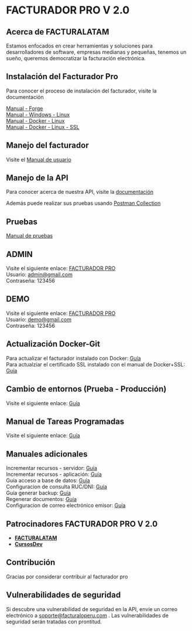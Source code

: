 # **FACTURADOR PRO V 2.0**

## Acerca de FACTURALATAM

Estamos enfocados en crear herramientas y soluciones para desarrolladores de software, empresas medianas y pequeñas, tenemos un sueño, queremos democratizar la facturación electrónica.

## Instalación del Facturador Pro

Para conocer el proceso de instalación del facturador, visite la documentación

[Manual - Forge](https://docs.google.com/document/d/1NVV2yv8ys8tjdz5ByvEPhIUdm0GJ95XiB-iMlElaJTA/edit# "Clic")
<br>
[Manual - Windows - Linux](https://drive.google.com/open?id=1Jf0vgGvx27MbOB4JYsk9Gzgd5QIl32j35pwU1LI_Woo "Clic")
<br>
[Manual - Docker - Linux](https://docs.google.com/document/d/1E8jOrnbASjzBqhvgjhlJdhHExUjq4A0DoRKhkFEuFyY/edit?usp=sharing "Clic")
<br>
[Manual - Docker - Linux - SSL](https://docs.google.com/document/d/1V54AoYPSNqgi2M9ddck6gh3AgQspZ-eH37_1BU7Gpuo/edit?usp=sharingg "Clic")

## Manejo del facturador

Visite el [Manual de usuario](https://drive.google.com/open?id=13t2-eqf57QRbAFR8qPkAjOXjODx6BCfWVjmzmrcHE50 "Clic")

## Manejo de la API

Para conocer acerca de nuestra API, visite la [documentación](https://docs.google.com/document/d/1FtuEGAq7scoQFGQKBuT8Zd6dLVU7h9abeGXbE41J-qA/edit# "Clic")<br>

Además puede realizar sus pruebas usando [Postman Collection](https://drive.google.com/open?id=1RQVd-vGyIbAP1jNUGuauTBALNOy_CFzl "Clic") 

## Pruebas

[Manual de pruebas](https://docs.google.com/document/d/1GihGu-qNukj27hufdkPWUYO6wl-XIUVyK2cXygDqdlI/edit# "Clic")

## ADMIN

Visite el siguiente enlace: [FACTURADOR PRO](http://2facturaloperuonline.com "Clic")
<br>
Usuario: admin@gmail.com<br>
Contraseña: 123456

## DEMO

Visite el siguiente enlace: [FACTURADOR PRO](http://demo.2facturaloperuonline.com "Clic")
<br>
Usuario: demo@gmail.com<br>
Contraseña: 123456

## Actualización Docker-Git

Para actualizar el facturador instalado con Docker: [Guía](https://docs.google.com/document/d/11PI1a9yjCPfH9CCuWmJSrdj1V8IEUffqurqvdkw29co/edit?usp=sharing "Clic")
<br>
Para actualziar el certificado SSL instalado con el manual de Docker+SSL: [Guía](https://docs.google.com/document/d/1vmYwPwVKH6UEH88MZEAk7P2CoAqpIF5WQyJabiHAjVo/edit?usp=sharing "Clic")

## Cambio de entornos (Prueba - Producción)

Visite el siguiente enlace: [Guía](https://docs.google.com/document/d/1IBXczY4b1YvSnGdFlIklpb8HGlQcP1lN44rpXbtYyUc/edit#heading=h.cqyhenf1o1j3 "Clic")

## Manual de Tareas Programadas

Visite el siguiente enlace: [Guía](https://docs.google.com/document/d/1Cu3Kpgv9HvMAV4fwVNbR-CFc0uTu_-qEVLT-MIuxBTQ/edit?usp=sharing "Clic")

## Manuales adicionales

Incrementar recursos - servidor: [Guía](https://drive.google.com/open?id=1IQad7UnljZEPd4hYWx5ZlR3LJliFGT25AjiI4-TlcJU "Clic")<br>
Incrementar recursos - aplicación: [Guía](https://drive.google.com/open?id=1_A06M8AKR514XdctOpi8yIHOQd2cMIzm1BAdNCLUoew "Clic")<br>
Guía acceso a base de datos: [Guía](https://drive.google.com/open?id=1uZ_qt34I8HucJYmt_RfI2orgfl9_dpqIh8RukwiG1uM "Clic")<br>
Configuracion de consulta RUC/DNI: [Guía](https://docs.google.com/document/d/15_MjQBamZI20UC08p-zC9N3yrMhIqh8iObikZ_eNKKg/edit?usp=sharing "Clic")<br>
Guía generar backup: [Guía](https://drive.google.com/open?id=15dD0KPmDPIeM5y6QdLJivEI-ryS75s2uuJJlusNTr1g "Clic")<br>
Regenerar documentos: [Guía](https://drive.google.com/open?id=1_ZvNpA3_IyvEiQ2NSaiW_rsBhVNbK7YD-_l1kbrEGwQ "Clic")<br>
Configuracion de correo electrónico emisor: [Guía](https://docs.google.com/document/d/1sBXGgKZwcgKZTMTT_qQldpRT13jzEL4Q1S_yPpY-nOo/edit?usp=sharing "Clic")<br>

## Patrocinadores FACTURADOR PRO V 2.0

 - **[FACTURALATAM](http://facturalatam.com/)** 
 - **[CursosDev](http://cursosdev.com/)** 

## Contribución
 
Gracias por considerar contribuir al facturador pro

## Vulnerabilidades de seguridad

Si descubre una vulnerabilidad de seguridad en la API, envíe un correo electrónico a soporte@facturaloperu.com . Las vulnerabilidades de seguridad serán tratadas con prontitud.


